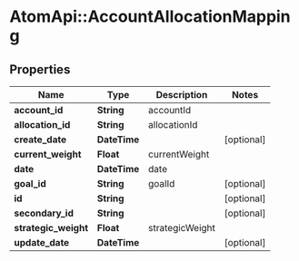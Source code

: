 # AtomApi::AccountAllocationMapping

## Properties
Name | Type | Description | Notes
------------ | ------------- | ------------- | -------------
**account_id** | **String** | accountId | 
**allocation_id** | **String** | allocationId | 
**create_date** | **DateTime** |  | [optional] 
**current_weight** | **Float** | currentWeight | 
**date** | **DateTime** | date | 
**goal_id** | **String** | goalId | [optional] 
**id** | **String** |  | [optional] 
**secondary_id** | **String** |  | [optional] 
**strategic_weight** | **Float** | strategicWeight | 
**update_date** | **DateTime** |  | [optional] 


